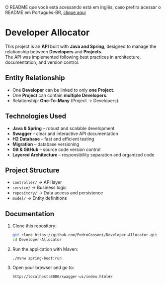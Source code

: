 O README que você está acessando está em inglês, caso prefira acessar o README em Português-BR, [clique aqui](README-PT-BR.md)

# Developer Allocator

This project is an **API** built with **Java and Spring**, designed to manage the relationship between **Developers** and **Projects**.  
The API was implemented following best practices in architecture, documentation, and version control.

## Entity Relationship
- One **Developer** can be linked to only **one Project**.  
- One **Project** can contain **multiple Developers**.  
- Relationship: **One-To-Many** (Project → Developers).

## Technologies Used
-  **Java & Spring** – robust and scalable development  
-  **Swagger** – clear and interactive API documentation  
-  **H2 Database** – fast and efficient testing  
-  **Migration** – database versioning  
-  **Git & GitHub** – source code version control  
-  **Layered Architecture** – responsibility separation and organized code  

## Project Structure
- `controller/` → API layer  
- `service/` → Business logic  
- `repository/` → Data access and persistence  
- `model/` → Entity definitions  

## Documentation
1. Clone this repository:
   ```bash
   git clone https://github.com/PedroConsoni/Developer-Allocator.git
   cd Developer-Allocator
   ```
2. Run the application with Maven:
      ```
      ./mvnw spring-boot:run
      ```
3. Open your browser and go to:
   ```
   http://localhost:8080/swagger-ui/index.html#/
   ```

